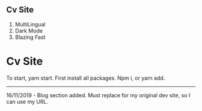 ## Cv Site 

1. MultiLingual
2. Dark Mode
3. Blazing Fast

# Cv Site 

To start, yarn start. First install all packages. Npm i, or yarn add.


___

16/11/2019 - Blog section added. Must replace for my original dev site, so I can use my URL.
